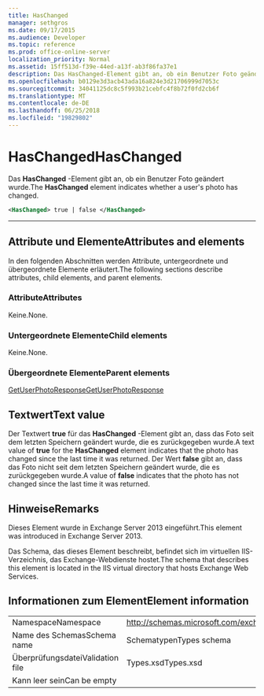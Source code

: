 ```yaml
---
title: HasChanged
manager: sethgros
ms.date: 09/17/2015
ms.audience: Developer
ms.topic: reference
ms.prod: office-online-server
localization_priority: Normal
ms.assetid: 15ff513d-f39e-44ed-a13f-ab3f86fa37e1
description: Das HasChanged-Element gibt an, ob ein Benutzer Foto geändert wurde.
ms.openlocfilehash: b0129e3d3acb43ada16a824e3d21706999d7053c
ms.sourcegitcommit: 34041125dc8c5f993b21cebfc4f8b72f0fd2cb6f
ms.translationtype: MT
ms.contentlocale: de-DE
ms.lasthandoff: 06/25/2018
ms.locfileid: "19829802"
---
```

# <a name="haschanged"></a><span data-ttu-id="5cb9f-103">HasChanged</span><span class="sxs-lookup"><span data-stu-id="5cb9f-103">HasChanged</span></span>

<span data-ttu-id="5cb9f-104">Das **HasChanged** -Element gibt an, ob ein Benutzer Foto geändert wurde.</span><span class="sxs-lookup"><span data-stu-id="5cb9f-104">The **HasChanged** element indicates whether a user's photo has changed.</span></span> 
  
```XML
<HasChanged> true | false </HasChanged>
```

 ****
## <a name="attributes-and-elements"></a><span data-ttu-id="5cb9f-105">Attribute und Elemente</span><span class="sxs-lookup"><span data-stu-id="5cb9f-105">Attributes and elements</span></span>

<span data-ttu-id="5cb9f-106">In den folgenden Abschnitten werden Attribute, untergeordnete und übergeordnete Elemente erläutert.</span><span class="sxs-lookup"><span data-stu-id="5cb9f-106">The following sections describe attributes, child elements, and parent elements.</span></span>
  
### <a name="attributes"></a><span data-ttu-id="5cb9f-107">Attribute</span><span class="sxs-lookup"><span data-stu-id="5cb9f-107">Attributes</span></span>

<span data-ttu-id="5cb9f-108">Keine.</span><span class="sxs-lookup"><span data-stu-id="5cb9f-108">None.</span></span>
  
### <a name="child-elements"></a><span data-ttu-id="5cb9f-109">Untergeordnete Elemente</span><span class="sxs-lookup"><span data-stu-id="5cb9f-109">Child elements</span></span>

<span data-ttu-id="5cb9f-110">Keine.</span><span class="sxs-lookup"><span data-stu-id="5cb9f-110">None.</span></span>
  
### <a name="parent-elements"></a><span data-ttu-id="5cb9f-111">Übergeordnete Elemente</span><span class="sxs-lookup"><span data-stu-id="5cb9f-111">Parent elements</span></span>

[<span data-ttu-id="5cb9f-112">GetUserPhotoResponse</span><span class="sxs-lookup"><span data-stu-id="5cb9f-112">GetUserPhotoResponse</span></span>](getuserphotoresponse.md)
  
## <a name="text-value"></a><span data-ttu-id="5cb9f-113">Textwert</span><span class="sxs-lookup"><span data-stu-id="5cb9f-113">Text value</span></span>

<span data-ttu-id="5cb9f-114">Der Textwert **true** für das **HasChanged** -Element gibt an, dass das Foto seit dem letzten Speichern geändert wurde, die es zurückgegeben wurde.</span><span class="sxs-lookup"><span data-stu-id="5cb9f-114">A text value of **true** for the **HasChanged** element indicates that the photo has changed since the last time it was returned.</span></span> <span data-ttu-id="5cb9f-115">Der Wert **false** gibt an, dass das Foto nicht seit dem letzten Speichern geändert wurde, die es zurückgegeben wurde.</span><span class="sxs-lookup"><span data-stu-id="5cb9f-115">A value of **false** indicates that the photo has not changed since the last time it was returned.</span></span> 
  
## <a name="remarks"></a><span data-ttu-id="5cb9f-116">Hinweise</span><span class="sxs-lookup"><span data-stu-id="5cb9f-116">Remarks</span></span>

<span data-ttu-id="5cb9f-117">Dieses Element wurde in Exchange Server 2013 eingeführt.</span><span class="sxs-lookup"><span data-stu-id="5cb9f-117">This element was introduced in Exchange Server 2013.</span></span>
  
<span data-ttu-id="5cb9f-118">Das Schema, das dieses Element beschreibt, befindet sich im virtuellen IIS-Verzeichnis, das Exchange-Webdienste hostet.</span><span class="sxs-lookup"><span data-stu-id="5cb9f-118">The schema that describes this element is located in the IIS virtual directory that hosts Exchange Web Services.</span></span>
  
## <a name="element-information"></a><span data-ttu-id="5cb9f-119">Informationen zum Element</span><span class="sxs-lookup"><span data-stu-id="5cb9f-119">Element information</span></span>

|||
|:-----|:-----|
|<span data-ttu-id="5cb9f-120">Namespace</span><span class="sxs-lookup"><span data-stu-id="5cb9f-120">Namespace</span></span>  <br/> |http://schemas.microsoft.com/exchange/services/2006/types  <br/> |
|<span data-ttu-id="5cb9f-121">Name des Schemas</span><span class="sxs-lookup"><span data-stu-id="5cb9f-121">Schema name</span></span>  <br/> |<span data-ttu-id="5cb9f-122">Schematypen</span><span class="sxs-lookup"><span data-stu-id="5cb9f-122">Types schema</span></span>  <br/> |
|<span data-ttu-id="5cb9f-123">Überprüfungsdatei</span><span class="sxs-lookup"><span data-stu-id="5cb9f-123">Validation file</span></span>  <br/> |<span data-ttu-id="5cb9f-124">Types.xsd</span><span class="sxs-lookup"><span data-stu-id="5cb9f-124">Types.xsd</span></span>  <br/> |
|<span data-ttu-id="5cb9f-125">Kann leer sein</span><span class="sxs-lookup"><span data-stu-id="5cb9f-125">Can be empty</span></span>  <br/> ||
   

